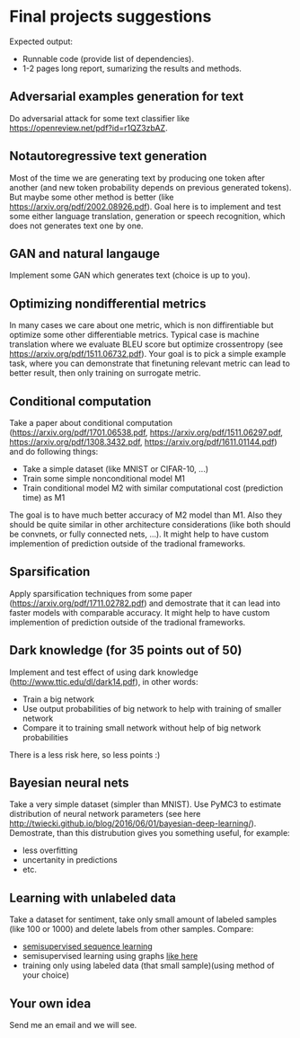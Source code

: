 # Final projects suggestions

Expected output:

* Runnable code (provide list of dependencies).
* 1-2 pages long report, sumarizing the results and methods.

## Adversarial examples generation for text

Do adversarial attack for some text classifier like <https://openreview.net/pdf?id=r1QZ3zbAZ>.

## Notautoregressive text generation

Most of the time we are generating text by producing one token after another (and new token probability depends on previous generated tokens). But maybe some other method is better (like <https://arxiv.org/pdf/2002.08926.pdf>).
Goal here is to implement and test some either language translation, generation or speech recognition, which does not generates text one by one.

## GAN and natural langauge

Implement some GAN which generates text (choice is up to you).

## Optimizing nondifferential metrics

In many cases we care about one metric, which is non diffirentiable but optimize some other differentiable metrics. Typical case is machine translation where we evaluate BLEU score but optimize crossentropy (see <https://arxiv.org/pdf/1511.06732.pdf>).
Your goal is to pick a simple example task, where you can demonstrate that finetuning relevant metric can lead to better result, then only training on surrogate metric.

## Conditional computation

Take a paper about conditional computation (https://arxiv.org/pdf/1701.06538.pdf, https://arxiv.org/pdf/1511.06297.pdf, https://arxiv.org/pdf/1308.3432.pdf, https://arxiv.org/pdf/1611.01144.pdf) and do following things:

* Take a simple dataset (like MNIST or CIFAR-10, ...)
* Train some simple nonconditional model M1
* Train conditional model M2 with similar computational cost (prediction time) as M1

The goal is to have much better accuracy of M2 model than M1. Also they should be quite similar in other architecture considerations (like both should be convnets, or fully connected nets, ...).
It might help to have custom implemention of prediction outside of the tradional frameworks.

## Sparsification

Apply sparsification techniques from some paper (https://arxiv.org/pdf/1711.02782.pdf) and demostrate that it can lead into faster models with comparable accuracy.
It might help to have custom implemention of prediction outside of the tradional frameworks.

## Dark knowledge (for 35 points out of 50)

Implement and test effect of using dark knowledge (http://www.ttic.edu/dl/dark14.pdf), in other words:

* Train a big network
* Use output probabilities of big network to help with training of smaller network
* Compare it to training small network without help of big network probabilities

There is a less risk here, so less points :)

## Bayesian neural nets

Take a very simple dataset (simpler than MNIST). Use PyMC3 to estimate distribution of neural network parameters (see here http://twiecki.github.io/blog/2016/06/01/bayesian-deep-learning/).
Demostrate, than this distrubution gives you something useful, for example:

* less overfitting
* uncertanity in predictions
* etc.

## Learning with unlabeled data

Take a dataset for sentiment, take only small amount of labeled samples (like 100 or 1000) and delete labels from other samples. Compare:

* [semisupervised sequence learning](https://arxiv.org/abs/1511.01432)
* semisupervised learning using graphs [like here](https://static.googleusercontent.com/media/research.google.com/en//pubs/archive/45189.pdf)
* training only using labeled data (that small sample)(using method of your choice)

## Your own idea

Send me an email and we will see.
